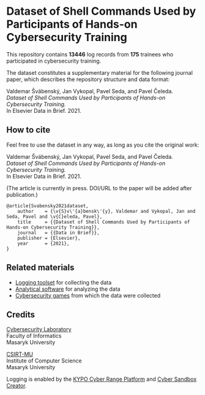 # Dataset of Shell Commands Used by Participants of Hands-on Cybersecurity Training

This repository contains **13446** log records from **175** trainees who participated in cybersecurity training.

The dataset constitutes a supplementary material for the following journal paper, which describes the repository structure and data format:

Valdemar Švábenský, Jan Vykopal, Pavel Seda, and Pavel Čeleda.\
*Dataset of Shell Commands Used by Participants of Hands-on Cybersecurity Training.*\
In Elsevier Data in Brief. 2021.

## How to cite

Feel free to use the dataset in any way, as long as you cite the original work:

Valdemar Švábenský, Jan Vykopal, Pavel Seda, and Pavel Čeleda.\
*Dataset of Shell Commands Used by Participants of Hands-on Cybersecurity Training.*\
In Elsevier Data in Brief. 2021.

(The article is currently in press. DOI/URL to the paper will be added after publication.)

```
@article{Svabensky2021dataset,
    author    = {\v{S}v\'{a}bensk\'{y}, Valdemar and Vykopal, Jan and Seda, Pavel and \v{C}eleda, Pavel},
    title     = {{Dataset of Shell Commands Used by Participants of Hands-on Cybersecurity Training}},
    journal   = {{Data in Brief}},
    publisher = {Elsevier},
    year      = {2021},
}
```

## Related materials

* [Logging toolset](https://zenodo.org/record/5126693) for collecting the data
* [Analytical software](https://gitlab.ics.muni.cz/muni-kypo/tools/commands-elk) for analyzing the data
* [Cybersecurity games](https://gitlab.ics.muni.cz/muni-kypo-trainings/games/all-games-index) from which the data were collected

## Credits

[Cybersecurity Laboratory](https://cybersec.fi.muni.cz)\
Faculty of Informatics\
Masaryk University

[CSIRT-MU](https://csirt.muni.cz)\
Institute of Computer Science\
Masaryk University

Logging is enabled by the [KYPO Cyber Range Platform](https://crp.kypo.muni.cz/) and [Cyber Sandbox Creator](https://gitlab.ics.muni.cz/muni-kypo-csc/cyber-sandbox-creator).
